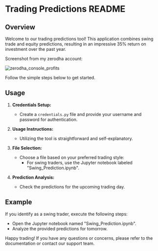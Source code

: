 # Trading Predictions README

## Overview

Welcome to our trading predictions tool! This application combines swing trade and equity predictions, resulting in an impressive 35% return on investment over the past year. 

Screenshot from my zerodha account:

![zerodha_console_profits](https://github.com/thepraveen19/Portfolio_stock_prediction_lunar/assets/42544315/31306e36-c1e9-4aa2-bf01-c0b5761a6a3f)

Follow the simple steps below to get started.



## Usage

1. **Credentials Setup:**
    - Create a `credentials.py` file and provide your username and password for authentication.

2. **Usage Instructions:**
    - Utilizing the tool is straightforward and self-explanatory.

3. **File Selection:**
    - Choose a file based on your preferred trading style:
        - For swing traders, use the Jupyter notebook labeled "Swing_Prediction.ipynb".

4. **Prediction Analysis:**
    - Check the predictions for the upcoming trading day.

## Example

If you identify as a swing trader, execute the following steps:
   - Open the Jupyter notebook named "Swing_Prediction.ipynb".
   - Analyze the provided predictions for tomorrow.

Happy trading! If you have any questions or concerns, please refer to the documentation or contact our support team.
